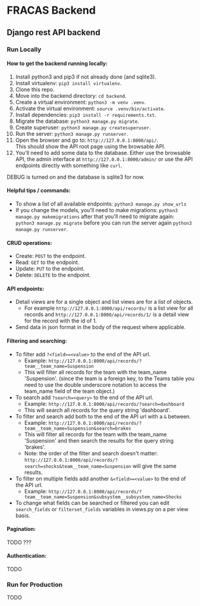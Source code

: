 
# FRACAS Backend

## Django rest API backend

### Run Locally

#### How to get the backend running locally:

1. Install python3 and pip3 if not already done (and sqlite3).
2. Install virtualenv: `pip3 install virtualenv`.
3. Clone this repo.
4. Move into the backend directory: `cd backend`.
5. Create a virtual environment: `python3 -m venv .venv`.
6. Activate the virtual environment: `source .venv/bin/activate`.
7. Install dependencies: `pip3 install -r requirements.txt`.
8. Migrate the database: `python3 manage.py migrate`.
9. Create superuser: `python3 manage.py createsuperuser`.
10. Run the server: `python3 manage.py runserver`.
11. Open the browser and go to: `http://127.0.0.1:8000/api/`.  
    This should show the API root page using the browsable API.
12. You'll need to add some data to the database. Either use the browsable API, the admin interface at `http://127.0.0.1:8000/admin/` or use the API endpoints directly with something like `curl`.

DEBUG is turned on and the database is sqlite3 for now.

#### Helpful tips / commands:  

* To show a list of all available endpoints: `python3 manage.py show_urls`
* If you change the models, you'll need to make migrations: `python3 manage.py makemigrations` after that you'll need to migrate again: `python3 manage.py migrate` before you can run the server again `python3 manage.py runserver`.

#### CRUD operations:

* Create: `POST` to the endpoint.
* Read: `GET` to the endpoint.
* Update: `PUT` to the endpoint.
* Delete: `DELETE` to the endpoint.

#### API endpoints:

* Detail views are for a single object and list views are for a list of objects.
  * For example `http://127.0.0.1:8000/api/records/` is a list view for all records and `http://127.0.0.1:8000/api/records/1/` is a detail view for the record with the id of 1.
* Send data in json format in the body of the request where applicable.

#### Filtering and searching:

* To filter add `?<field>=<value>` to the end of the API url.
  * Example: `http://127.0.0.1:8000/api/records/?team__team_name=Suspension`
  * This will filter all records for the team with the team_name 'Suspension'. (since the team is a foreign key, to the Teams table you need to use the double underscore notation to access the team_name field of the team object.)
* To search add `?search=<query>` to the end of the API url.
  * Example: `http://127.0.0.1:8000/api/records/?search=dashboard`  
  * This will search all records for the query string 'dashboard'.
* To filter and search add both to the end of the API url with a `&` between.
  * Example: `http://127.0.0.1:8000/api/records/?team__team_name=Suspension&search=brakes`
  * This will filter all records for the team with the team_name 'Suspension' and then search the results for the query string 'brakes'.
  * Note: the order of the filter and search doesn't matter: `http://127.0.0.1:8000/api/records/?search=shocks&team__team_name=Suspension` will give the same results.
* To filter on multiple fields add another `&<field>=<value>` to the end of the API url.
  * Example: `http://127.0.0.1:8000/api/records/?team__team_name=Suspension&subsystem__subsystem_name=Shocks`
* To change what fields can be searched or filtered you can edit `search_fields` or `filterset_fields` variables in views.py on a per view basis.

#### Pagination:

TODO ???

#### Authentication:

TODO

### Run for Production

TODO